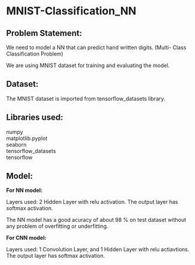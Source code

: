 # MNIST-Classification_NN

## Problem Statement:

We need to model a NN that can predict hand written digits. (Multi- Class Classification Problem)

We are using MNIST dataset for training and evaluating the model.

## Dataset:

The MNIST dataset is imported from tensorflow_datasets library.

## Libraries used:

numpy
<br>matplotlib.pyplot
<br>seaborn
<br>tensorflow_datasets
<br>tensorflow

## Model:

**For NN model:**

Layers used: 2 Hidden Layer with relu activation.
The output layer has softmax activation.

The NN model has a good acuracy of about 98 % on test dataset without any problem of overfitting or underfitting.

**For CNN model:**

Layers used: 1 Convolution Layer, and 1 Hidden Layer with relu actiavtions.
The output layer has softmax activation.
